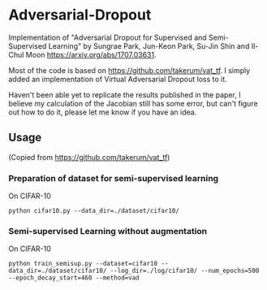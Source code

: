 # Adversarial-Dropout
Implementation of "Adversarial Dropout for Supervised and Semi-Supervised Learning" by Sungrae Park, Jun-Keon Park, Su-Jin Shin and Il-Chul Moon <a href="https://arxiv.org/abs/1707.03631">https://arxiv.org/abs/1707.03631</a>.

Most of the code is based on <a href="https://github.com/takerum/vat_tf">https://github.com/takerum/vat_tf</a>. I simply added an implementation of Virtual Adversarial Dropout loss to it.
 
Haven't been able yet to replicate the results published in the paper, I believe my calculation of the Jacobian still has some error, but can't figure out how to do it, please let me know if you have an idea.

## Usage
(Copied from <a href="https://github.com/takerum/vat_tf">https://github.com/takerum/vat_tf</a>)

### Preparation of dataset for semi-supervised learning
On CIFAR-10

```python cifar10.py --data_dir=./dataset/cifar10/```

### Semi-supervised Learning without augmentation
On CIFAR-10

```python train_semisup.py --dataset=cifar10 --data_dir=./dataset/cifar10/ --log_dir=./log/cifar10/ --num_epochs=500 --epoch_decay_start=460 --method=vad```
